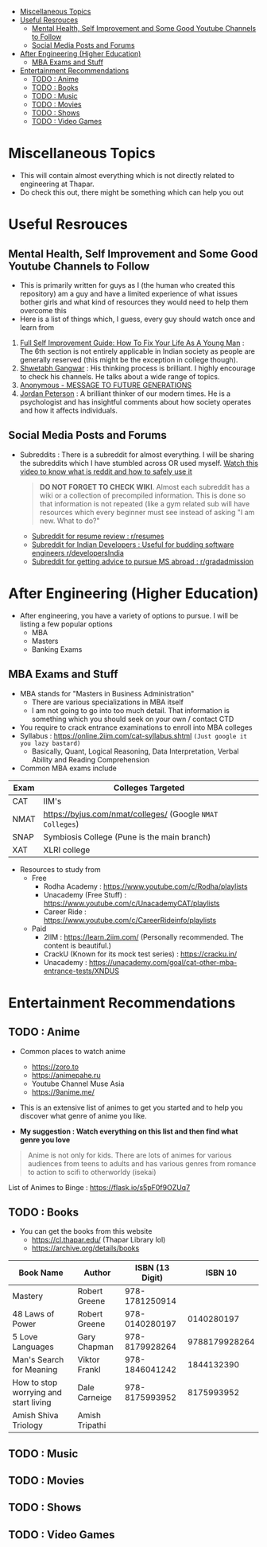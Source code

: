 - [Miscellaneous Topics](#miscellaneous-topics)
- [Useful Resrouces](#useful-resrouces)
  - [Mental Health, Self Improvement and Some Good Youtube Channels to Follow](#mental-health-self-improvement-and-some-good-youtube-channels-to-follow)
  - [Social Media Posts and Forums](#social-media-posts-and-forums)
- [After Engineering (Higher Education)](#after-engineering-higher-education)
  - [MBA Exams and Stuff](#mba-exams-and-stuff)
- [Entertainment Recommendations](#entertainment-recommendations)
  - [TODO : Anime](#todo--anime)
  - [TODO : Books](#todo--books)
  - [TODO : Music](#todo--music)
  - [TODO : Movies](#todo--movies)
  - [TODO : Shows](#todo--shows)
  - [TODO : Video Games](#todo--video-games)

# Miscellaneous Topics

- This will contain almost everything which is not directly related to engineering at Thapar.
- Do check this out, there might be something which can help you out

# Useful Resrouces

## Mental Health, Self Improvement and Some Good Youtube Channels to Follow

- This is primarily written for guys as I (the human who created this repository) am a guy and have a limited experience of what issues bother girls and what kind of resources they would need to help them overcome this
- Here is a list of things which, I guess, every guy should watch once and learn from

1. [Full Self Improvement Guide: How To Fix Your Life As A Young Man](https://youtu.be/PYaixyrzDOk) : The 6th section is not entirely applicable in Indian society as people are generally reserved (this might be the exception in college though).
2. [Shwetabh Gangwar](https://www.youtube.com/c/ShwetabhGangwar1/featured) : His thinking process is brilliant. I highly encourage to check his channels. He talks about a wide range of topics.
3. [Anonymous - MESSAGE TO FUTURE GENERATIONS](https://www.youtube.com/watch?v=mfyxg9FUMZ8)
4. [Jordan Peterson](https://www.youtube.com/c/JordanPetersonVideos/videos) : A brilliant thinker of our modern times. He is a psychologist and has insightful comments about how society operates and how it affects individuals.

## Social Media Posts and Forums

- Subreddits : There is a subreddit for almost everything. I will be sharing the subreddits which I have stumbled across OR used myself. [Watch this video to know what is reddit and how to safely use it](https://youtu.be/bxekpNmEClU)
  > **DO NOT FORGET TO CHECK WIKI**. Almost each subreddit has a wiki or a collection of precompiled information. This is done so that information is not repeated (like a gym related sub will have resources which every beginner must see instead of asking "I am new. What to do?"
  - [Subreddit for resume review : r/resumes](https://www.reddit.com/r/resumes/)
  - [Subreddit for Indian Developers : Useful for budding software engineers r/developersIndia](https://www.reddit.com/r/developersIndia/)
  - [Subreddit for getting advice to pursue MS abroad : r/gradadmission](https://www.reddit.com/r/gradadmissions/)

# After Engineering (Higher Education)

- After engineering, you have a variety of options to pursue. I will be listing a few popular options
  - MBA
  - Masters
  - Banking Exams

## MBA Exams and Stuff

- MBA stands for "Masters in Business Administration"
  - There are various specializations in MBA itself
  - I am not going to go into too much detail. That information is something which you should seek on your own / contact CTD
- You require to crack entrance examinations to enroll into MBA colleges
- Syllabus : https://online.2iim.com/cat-syllabus.shtml `(Just google it you lazy bastard)`
  - Basically, Quant, Logical Reasoning, Data Interpretation, Verbal Ability and Reading Comprehension
- Common MBA exams include

| Exam | Colleges Targeted                                         |
| ---- | --------------------------------------------------------- |
| CAT  | IIM's                                                     |
| NMAT | https://byjus.com/nmat/colleges/ (Google `NMAT Colleges`) |
| SNAP | Symbiosis College (Pune is the main branch)               |
| XAT  | XLRI college                                              |

- Resources to study from
  - Free
    - Rodha Academy : https://www.youtube.com/c/Rodha/playlists
    - Unacademy (Free Stuff) : https://www.youtube.com/c/UnacademyCAT/playlists
    - Career Ride : https://www.youtube.com/c/CareerRideinfo/playlists
  - Paid
    - 2IIM : https://learn.2iim.com/ (Personally recommended. The content is beautiful.)
    - CrackU (Known for its mock test series) : https://cracku.in/
    - Unacademy : https://unacademy.com/goal/cat-other-mba-entrance-tests/XNDUS

# Entertainment Recommendations

## TODO : Anime

- Common places to watch anime

  - https://zoro.to
  - https://animepahe.ru
  - Youtube Channel Muse Asia
  - https://9anime.me/

- This is an extensive list of animes to get you started and to help you discover what genre of anime you like.
- **My suggestion : Watch everything on this list and then find what genre you love**

> Anime is not only for kids. There are lots of animes for various audiences from teens to adults and has various genres from romance to action to scifi to otherworldy (isekai)

List of Animes to Binge : https://flask.io/s5pF0f9OZUq7

## TODO : Books

- You can get the books from this website
  - https://cl.thapar.edu/ (Thapar Library lol)
  - https://archive.org/details/books

| Book Name                             | Author         | ISBN (13 Digit) | ISBN 10       |
| ------------------------------------- | -------------- | --------------- | ------------- |
| Mastery                               | Robert Greene  | 978-1781250914  |               |
| 48 Laws of Power                      | Robert Greene  | 978-0140280197  | 0140280197    |
| 5 Love Languages                      | Gary Chapman   | 978-8179928264  | 9788179928264 |
| Man's Search for Meaning              | Viktor Frankl  | 978-1846041242  | 1844132390    |
| How to stop worrying and start living | Dale Carneige  | 978-8175993952  | 8175993952    |
| Amish Shiva Triology                  | Amish Tripathi |                 |               |

## TODO : Music

## TODO : Movies

## TODO : Shows

## TODO : Video Games
